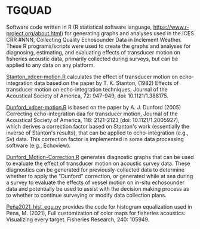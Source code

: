 # TGQUAD
Software code written in R (R statistical software language, https://www.r-project.org/about.html) for generating graphs and analyses used in the ICES CRR #NNN, Collecting Quality Echosounder Data in Inclement Weather. These R programs/scripts were used to create the graphs and analyses for diagnosing, estimating, and evaluating effects of transducer motion on fisheries acoustic data, primarily collected during surveys, but can be applied to any data on any platform.

[Stanton_xdcer-motion.R](Stanton_xdcer-motion.R) calculates the effect of transducer motion on echo-integration data based on the paper by T. K. Stanton, (1982) Effects of transducer motion on echo-integration techniques, Journal of the Acoustical Society of America, 72: 947-949, doi: 10.1121/1.388175.

[Dunford_xdcer-motion.R](Dunford_xdcer-motion.R) is based on the paper by A. J. Dunford (2005) Correcting echo-integration daa for transducer motion, Journal of the Acoustical Society of America, 118: 2121-2123 (doi: 10.1121/1.2005927), which derives a correction factor based on Stanton's work (essentially the inverse of Stanton's results), that can be applied to echo-integration (e.g., Sv) data. This correction factor is implemented in some data processing software (e.g., Echoview).

[Dunford_Motion-Correction.R](Dunford_Motion-Correction.R) generates diagnostic graphs that can be used to evaluate the effect of transducer motion on acoustic survey data. These diagnostics can be generated for previously-collected data to determine whether to apply the "Dunford" correction, or generated while at sea during a survey to evaluate the effects of vessel motion on in-situ echosounder data and potentially be used to assist with the decision making process as to whether to continue surveying or modify data collection plans.   

[Peña2021_hist_equ.py](Peña2021_hist_equ.py) provides the code for histogram equalization used in Pena, M. (2021), Full customization of color maps for fisheries acoustics: Visualizing every target. Fisheries Research, 240: 105949.
